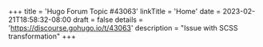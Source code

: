 +++
title = 'Hugo Forum Topic #43063'
linkTitle = 'Home'
date = 2023-02-21T18:58:32-08:00
draft = false
details = 'https://discourse.gohugo.io/t/43063'
description = "Issue with SCSS transformation"
+++
